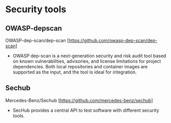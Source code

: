 # Security tools

## OWASP-depscan
OWASP-dep-scan/dep-scan [https://github.com/owasp-dep-scan/dep-scan]
* OWASP dep-scan is a next-generation security and risk audit tool based on known vulnerabilities, advisories, and license limitations for project dependencies. Both local repositories and container images are supported as the input, and the tool is ideal for integration.

## Sechub
Mercedes-Benz/Sechub [https://github.com/mercedes-benz/sechub] 
* SecHub provides a central API to test software with different security tools.